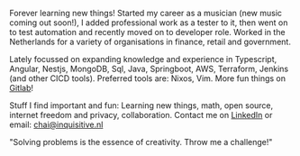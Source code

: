 Forever learning new things! Started my career as a musician (new music coming out soon!), I added professional work as a tester to it, 
then went on to test automation and recently moved on to developer role. 
Worked in the Netherlands for a variety of organisations in finance, retail and government. 

Lately focussed on expanding knowledge and experience in Typescript, Angular, Nestjs, MongoDB, Sql, Java, Springboot, AWS, Terraform, Jenkins (and other CICD tools).
Preferred tools are: Nixos, Vim.
More fun things on [Gitlab](https://gitlab.com/ProofOfPizza)!

Stuff I find important and fun: Learning new things, math, open source, internet freedom and privacy, collaboration.
Contact me on [LinkedIn](https://www.linkedin.com/in/chaistofkoper/) or email: chai@inquisitive.nl

"Solving problems is the essence of creativity. Throw me a challenge!"

<!---
ProofOfPizza/ProofOfPizza is a ✨ special ✨ repository because its `README.md` (this file) appears on your GitHub profile.
You can click the Preview link to take a look at your changes.
--->
